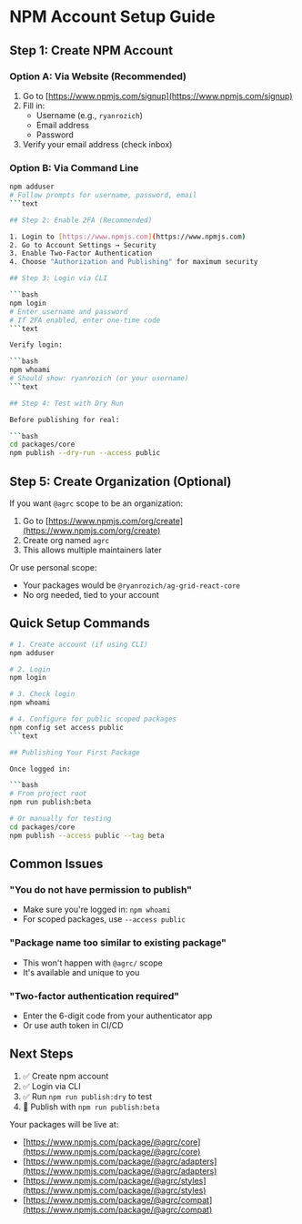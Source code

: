 # NPM Account Setup Guide

## Step 1: Create NPM Account

### Option A: Via Website (Recommended)

1. Go to [https://www.npmjs.com/signup](https://www.npmjs.com/signup)
2. Fill in:
   - Username (e.g., `ryanrozich`)
   - Email address
   - Password
3. Verify your email address (check inbox)

### Option B: Via Command Line

````bash
npm adduser
# Follow prompts for username, password, email
```text

## Step 2: Enable 2FA (Recommended)

1. Login to [https://www.npmjs.com](https://www.npmjs.com)
2. Go to Account Settings → Security
3. Enable Two-Factor Authentication
4. Choose "Authorization and Publishing" for maximum security

## Step 3: Login via CLI

```bash
npm login
# Enter username and password
# If 2FA enabled, enter one-time code
```text

Verify login:

```bash
npm whoami
# Should show: ryanrozich (or your username)
```text

## Step 4: Test with Dry Run

Before publishing for real:

```bash
cd packages/core
npm publish --dry-run --access public
````

## Step 5: Create Organization (Optional)

If you want `@agrc` scope to be an organization:

1. Go to [https://www.npmjs.com/org/create](https://www.npmjs.com/org/create)
2. Create org named `agrc`
3. This allows multiple maintainers later

Or use personal scope:

- Your packages would be `@ryanrozich/ag-grid-react-core`
- No org needed, tied to your account

## Quick Setup Commands

````bash
# 1. Create account (if using CLI)
npm adduser

# 2. Login
npm login

# 3. Check login
npm whoami

# 4. Configure for public scoped packages
npm config set access public
```text

## Publishing Your First Package

Once logged in:

```bash
# From project root
npm run publish:beta

# Or manually for testing
cd packages/core
npm publish --access public --tag beta
````

## Common Issues

### "You do not have permission to publish"

- Make sure you're logged in: `npm whoami`
- For scoped packages, use `--access public`

### "Package name too similar to existing package"

- This won't happen with `@agrc/` scope
- It's available and unique to you

### "Two-factor authentication required"

- Enter the 6-digit code from your authenticator app
- Or use auth token in CI/CD

## Next Steps

1. ✅ Create npm account
2. ✅ Login via CLI
3. ✅ Run `npm run publish:dry` to test
4. 🚀 Publish with `npm run publish:beta`

Your packages will be live at:

- [https://www.npmjs.com/package/@agrc/core](https://www.npmjs.com/package/@agrc/core)
- [https://www.npmjs.com/package/@agrc/adapters](https://www.npmjs.com/package/@agrc/adapters)
- [https://www.npmjs.com/package/@agrc/styles](https://www.npmjs.com/package/@agrc/styles)
- [https://www.npmjs.com/package/@agrc/compat](https://www.npmjs.com/package/@agrc/compat)
